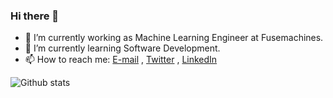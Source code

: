 ### Hi there 👋

<!--
**anishdulal/anishdulal** is a ✨ _special_ ✨ repository because its `README.md` (this file) appears on your GitHub profile.

Here are some ideas to get you started:-->

- 🔭 I’m currently working as Machine Learning Engineer at Fusemachines.
- 🌱 I’m currently learning Software Development.
- 📫 How to reach me: 
	[E-mail](mailto://anishdulal98@gmail.com) , [Twitter](https://twitter.com/_anishdulal) , [LinkedIn](https://www.linkedin.com/in/anish-d-a5a515176/) 
	
![Github stats](https://github-readme-stats.vercel.app/api?username=anishdulal&&show_icons=true&title_color=ffffff&icon_color=bb2acf&text_color=daf7dc&bg_color=151515&count_private=true)
<!-- ![Anish's GitHub stats](https://github-readme-stats.vercel.app/api?username=anishdulal&count_private=true) -->
<!--
- 👯 I’m looking to collaborate on ...
- 🤔 I’m looking for help with ...
- 💬 Ask me about ...
- 📫 How to reach me: ...
- 😄 Pronouns: ...
- ⚡ Fun fact: ...
-->
